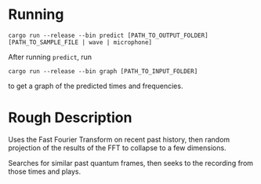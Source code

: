 # Running

```
cargo run --release --bin predict [PATH_TO_OUTPUT_FOLDER] [PATH_TO_SAMPLE_FILE | wave | microphone]
```

After running `predict`, run
```
cargo run --release --bin graph [PATH_TO_INPUT_FOLDER]
```
to get a graph of the predicted times and frequencies.

# Rough Description

Uses the Fast Fourier Transform on recent past history, then random projection
of the results of the FFT to collapse to a few dimensions. 

Searches for similar past quantum frames, then seeks to the recording from 
those times and plays.


